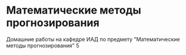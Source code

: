 # Математические методы прогнозирования
Домашние работы на кафедре ИАД по предмету "Математические методы прогнозирования"
5
